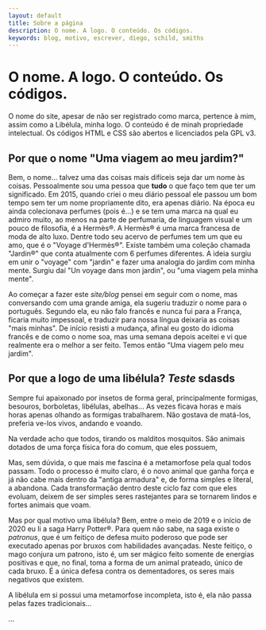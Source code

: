 ```yaml
---
layout: default
title: Sobre a página
description: O nome. A logo. O conteúdo. Os códigos.
keywords: blog, motivo, escrever, diego, schild, smiths
---
```


# O nome. A logo. O conteúdo. Os códigos.

O nome do site, apesar de não ser registrado como marca, pertence à mim, assim como a Libélula, minha logo. O conteúdo é de minah propriedade intelectual. Os códigos HTML e CSS são abertos e licenciados pela GPL v3.

## Por que o nome "Uma viagem ao meu jardim?"

Bem, o nome... talvez uma das coisas mais difíceis seja dar um nome às coisas. Pessoalmente sou uma pessoa que **tudo** o que faço tem que ter um significado. Em 2015, quando criei o meu diário pessoal ele passou um bom tempo sem ter um nome propriamente dito, era apenas diário. Na época eu ainda colecionava perfumes (pois é...) e se tem uma marca na qual eu admiro muito, ao menos na parte de perfumaria, de linguagem visual e um pouco de filosofia, é a Hermès®. A Hermès® é uma marca francesa de moda de alto luxo. Dentre todo seu acervo de perfumes tem um que eu amo, que é o "Voyage d'Hermès®". Existe também uma coleção chamada "Jardin®" que conta atualmente com 6 perfumes diferentes. A ideia surgiu em unir o "voyage" com "jardin" e fazer uma analogia do jardim com minha mente. Surgiu daí "Un voyage dans mon jardin", ou "uma viagem pela minha mente".

Ao começar a fazer este _site/blog_ pensei em seguir com o nome, mas conversando com uma grande amiga, ela sugeriu traduzir o nome para o português. Segundo ela, eu não falo francês e nunca fui para a França, ficaria muito impessoal, e traduzir para nossa língua deixaria as coisas "mais minhas". De início resisti a mudança, afinal eu gosto do idioma francês e de como o nome soa, mas uma semana depois aceitei e vi que realmente era o melhor a ser feito. Temos então "Uma viagem pelo meu jardim".

## Por que a logo de uma libélula? *Teste* sdasds

Sempre fui apaixonado por insetos de forma geral, principalmente formigas, besouros, borboletas, libélulas, abelhas... As vezes ficava horas e mais horas apenas olhando as formigas trabalharem.
Não gostava de matá-los, preferia ve-los vivos, andando e voando.

Na verdade acho que todos, tirando os malditos mosquitos. São animais dotados de uma força física fora do comum,  que eles possuem,



Mas, sem dúvida, o que mais me fascina é a metamorfose pela qual todos passam. Todo o processo é muito claro, é o novo animal que ganha força e já não cabe mais dentro da "antiga armadura" e, de forma simples e literal, a abandona. Cada transformação dentro deste ciclo faz com que eles evoluam, deixem de ser simples seres rastejantes para se tornarem lindos e fortes animais que voam.

Mas por qual motivo uma libélula? Bem, entre o meio de 2019 e o início de 2020 eu li a saga Harry Potter®. Para quem não sabe, na saga existe o *patronus*, que é um feitiço de defesa muito poderoso que pode ser executado apenas por bruxos com habilidades avançadas. Neste feitiço, o mago conjura um patrono, isto é, um ser mágico feito somente de energias positivas e que, no final, toma a forma de um animal prateado, único de cada bruxo. É a única defesa contra os dementadores, os seres mais negativos que existem.


A libélula em si possui uma metamorfose incompleta, isto é, ela não passa pelas fazes tradicionais...

...
